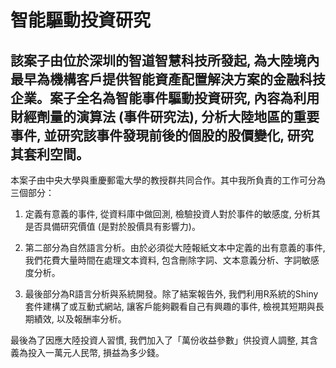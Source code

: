 # 智能驅動投資研究


該案子由位於深圳的智道智慧科技所發起,  為大陸境內最早為機構客戶提供智能資產配置解決方案的金融科技企業。案子全名為智能事件驅動投資研究,  內容為利用財經劑量的演算法  (事件研究法),  分析大陸地區的重要事件,  並研究該事件發現前後的個股的股價變化,  研究其套利空間。
---

本案子由中央大學與重慶郵電大學的教授群共同合作。其中我所負責的工作可分為三個部分：

 1.  定義有意義的事件,  從資料庫中做回測,  檢驗投資人對於事件的敏感度,  分析其是否具備研究價值  (是對於股價具有影響力)。

 2.  第二部分為自然語言分析。由於必須從大陸報紙文本中定義的出有意義的事件,  我們花費大量時間在處理文本資料,  包含刪除字詞、文本意義分析、字詞敏感度分析。

 3.  最後部分為R語言分析與系統開發。除了結案報告外,  我們利用R系統的Shiny套件建構了或互動式網站,  讓客戶能夠觀看自己有興趣的事件,  檢視其短期與長期績效,  以及報酬率分析。

最後為了因應大陸投資人習慣,  我們加入了「萬份收益參數」供投資人調整,  其含義為投入一萬元人民幣,  損益為多少錢。
